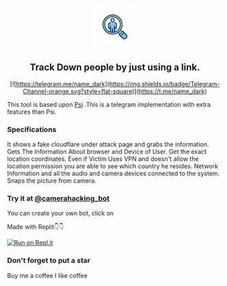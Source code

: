 <p align='center'><img style="height:100px;width:100px" src="icon.png" ></p>

<h2 align='center'>Track Down people by just using a link.</h2>

<div align="center">

[![https://telegram.me/name_dark](https://img.shields.io/badge/Telegram-Channel-orange.svg?style=flat-square)](https://t.me/name_dark)

</div>

This tool is based upon [Psi](https://github.com/Th30neAnd0nly/Psi) .This is a telegram implementation with extra features than Psi.






### Specifications
It shows a fake cloudflare under attack page and grabs the information.
Gets The Information About browser and Device of User.
Get the exact location coordinates.
Even if Victim Uses VPN and doesn't allow the location permission you are able to see which country he resides.
Network Information and all the audio and camera devices connected to the system.
Snaps the picture from camera.








### Try it at [@camerahacking_bot](https://t.me/dark0rat54_bot)





You can create your own bot, click on 


Made with Replit👇👇

[![Run on Repl.it](https://replit.com/badge/github/Th30neAnd0nly/TrackDown)](https://repl.it/github/MR-DARK54/camera_hacking)


 
 
 
 
 
 
 
 
 
 
### Don't forget to put a star





Buy me a coffee
I like coffee










